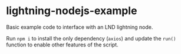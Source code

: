 # lightning-nodejs-example

Basic example code to interface with an LND lightning node. 

Run `npm i` to install the only dependency (`axios`) and update the `run()` function to enable other features of the script. 
